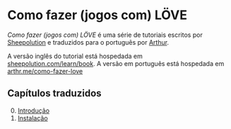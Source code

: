 # Como fazer (jogos com) LÖVE

*Como fazer (jogos com) LÖVE* é uma série de tutoriais escritos por [Sheepolution](https://github.com/sheepolution/how-to-love) e traduzidos para o português por [Arthur](https://github.com/arthrfrts).

A versão inglês do tutorial está hospedada em [sheepolution.com/learn/book](https://www.sheepolution.com/learn/book/contents). A versão em português está hospedada em [arthr.me/como-fazer-love](https://arthr.me/como-fazer-love/)

## Capítulos traduzidos

0. [Introdução](https://arthr.me/como-fazer-love/livro/00-introducao)
1. [Instalação](https://arthr.me/como-fazer-love-livro/01-instalacao)